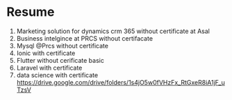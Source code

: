 # Resume
1) Marketing solution for dynamics crm 365 without certificate at Asal
2) Business intelgince at PRCS without certifacate
3) Mysql @Prcs without certificate
4) Ionic with certificate 
5) Flutter without cerificate basic
6) Laravel with certificate
7) data science with certificate
https://drive.google.com/drive/folders/1s4jO5w0fVHzFx_RtGxeR8iA1jF_uTzsV
